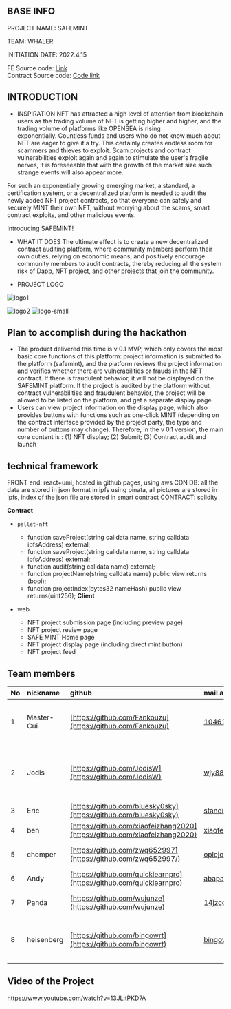 ## BASE INFO

PROJECT NAME: SAFEMINT

TEAM: WHALER

INITIATION DATE: 2022.4.15

FE Source code: [Link](https://github.com/safemint-org/fe)   
Contract Source code: [Code link](https://github.com/safemint-org/contracts)


## INTRODUCTION

* INSPIRATION
  NFT has attracted a high level of attention from blockchain users as the trading volume of NFT is getting higher and higher, and the trading volume of platforms like OPENSEA is rising exponentially. Countless funds and users who do not know much about NFT are eager to give it a try. This certainly creates endless room for scammers and thieves to exploit. Scam projects and contract vulnerabilities exploit again and again to stimulate the user's fragile nerves, it is foreseeable that with the growth of the market size such strange events will also appear more.

For such an exponentially growing emerging market, a standard, a certification system, or a decentralized platform is needed to audit the newly added NFT project contracts, so that everyone can safely and securely MINT their own NFT,  without worrying about the scams, smart contract exploits, and other malicious events. 

Introducing SAFEMINT!

* WHAT IT DOES
  The ultimate effect is to create a new decentralized contract auditing platform, where community members perform their own duties, relying on economic means, and positively encourage community members to audit contracts, thereby reducing all the system risk of Dapp, NFT project, and other projects that join the community.

* PROJECT LOGO

![logo1](https://user-images.githubusercontent.com/3646667/174471179-32c7e1f8-6e7d-4a7b-aef0-94aff15d5b76.png)

![logo2](https://user-images.githubusercontent.com/3646667/174471187-0e67a0eb-e42a-48ce-8220-8cdc6d05cc30.png)
![logo-small](https://user-images.githubusercontent.com/3646667/174471192-033ade1b-9155-44fe-bb65-5a442d81e5d6.png)

## Plan to accomplish during the hackathon

* The product delivered this time is v 0.1 MVP, which only covers the most basic core functions of this platform: project information is submitted to the platform (safemint), and the platform reviews the project information and verifies whether there are vulnerabilities or frauds in the NFT contract. If there is fraudulent behavior, it will not be displayed on the SAFEMINT platform. If the project is audited by the platform without contract vulnerabilities and fraudulent behavior, the project will be allowed to be listed on the platform, and get a separate display page.
* Users can view project information on the display page, which also provides buttons with functions such as one-click MINT (depending on the contract interface provided by the project party, the type and number of buttons may change). Therefore, in the v 0.1 version, the main core content is : (1) NFT display; (2) Submit; (3) Contract audit and launch

## technical framework
FRONT end: react+umi, hosted in github pages, using aws CDN
DB: all the data are stored in json format in ipfs using pinata, all pictures are stored in ipfs, index of the json file are stored in smart contract
CONTRACT: solidity 

  **Contract**

* `pallet-nft`
  *  function saveProject(string calldata name, string calldata ipfsAddress) external;
  *  function saveProject(string calldata name, string calldata ipfsAddress) external;
  *  function audit(string calldata name) external;
  *  function projectName(string calldata name) public view returns (bool);
  *  function projectIndex(bytes32 nameHash) public view returns(uint256);
     **Client**

* web 
  * NFT project submission page (including preview page)
  * NFT project review page
  * SAFE MINT Home page
  * NFT project display page (including direct mint button)
  * NFT project feed

## Team members

| No   | nickname   | github                                                       | mail address               | Personal profile                                             | responsibility         |
| :--- | :--------- | :----------------------------------------------------------- | :------------------------- | :----------------------------------------------------------- | :--------------------- |
| 1    | Master-Cui | [https://github.com/Fankouzu](https://github.com/Fankouzu)   | 1046166@qq.com             | youtuber, and a bilibili uploader, focused in blockchain education | Initiator              |
| 2    | Jodis      | [https://github.com/JodisW](https://github.com/JodisW)       | wjy8888840@163.com         | Web3 builder，cofunded a Content Social E-commercecompany worth 200 mill usd in Southeast Asia | PM/design              |
| 3    | Eric       | [https://github.com/bluesky0sky](https://github.com/bluesky0sky) | standingboy@qq.com         | web3er                                                       | backend                |
| 4    | ben        | [https://github.com/xiaofeizhang2020](https://github.com/xiaofeizhang2020) | xiaofeizhang2020@gmail.com | web3er                                                       | frontend               |
| 5    | chomper    | [https://github.com/zwq652997](https://github.com/zwq652997/) | oplejon7@gmail.com         | Web3er with the skill of react next typescript node.js       | frontend               |
| 6    | Andy       | [https://github.com/quicklearnpro](https://github.com/quicklearnpro) | abapalv@gmail.com          | web3er                                                       | contract auditor       |
| 7    | Panda      | [https://github.com/wujunze](https://github.com/wujunze)     | 14jzcom@gmail.com          | Solidity / Golang / System Architect                         | System Architect & PMO |
| 8    | heisenberg | [https://github.com/bingowrt](https://github.com/bingowrt)   | bingowrt@gmail.com         | ex petroleum engineer,menber of Conflux technical oversight committee | PM                     |

## Video of the Project
https://www.youtube.com/watch?v=13JLitPKD7A

